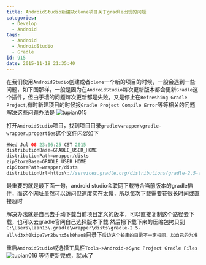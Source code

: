 ```yaml
---
title: AndroidStudio新建及clone项目关于gradle出现的问题
categories:
  - Develop
  - Android
tags:
  - Android
  - AndroidStudio
  - Gradle
id: 915
date: 2015-11-18 21:35:40
---
```

在我们使用`AndroidStudio`创建或者`clone`一个新的项目的时候，一般会遇到一些问题，如下图那样，一般是因为在`AndroidStudio`每次更新版本都会更新`Gradle`这个插件，但由于墙的问题每次更新都是失败，又是停止在`Refreshing Gradle Project`,有时新建项目的时候报`Gradle Project Compile Error`等等相关的问题
解决这些问题办法是
![tupian015](http://wp-melove.qiniudn.com/blogimg/2015/11/tupian015.png)

打开`AndroidStudio`项目，找到项目目录`gradle\wrapper\gradle-wrapper.properties`这个文件内容如下
```java
#Wed Jul 08 23:06:25 CST 2015
distributionBase=GRADLE_USER_HOME
distributionPath=wrapper/dists
zipStoreBase=GRADLE_USER_HOME
zipStorePath=wrapper/dists
distributionUrl=https\://services.gradle.org/distributions/gradle-2.5-all.zip
```
最重要的就是最下面一句，android studio会联网下载符合当前版本的gradle插件，而这个网址虽然可以访问但速度实在太慢，所以每次下载需要花很长时间或直接超时

解决办法就是自己去手动下载当前项目定义的版本，可以直接复制这个路径去下载，也可以去gradle官网自己选择版本下载
然后把下载下来的压缩包拷贝到`C:\Users\lzan13\.gradle\wrapper\dists\gradle-2.5-all\d3xh0kipe7wr2bvnx5sk0hao8`目录下`后边这个长串的目录不一定相同，以自己的为准`

重启`AndroidStudio`或选择工具栏`Tools->Android->Sync Project Gradle Files`
![tupian016](http://wp-melove.qiniudn.com/blogimg/2015/11/tupian016.png)
等待更新完成，就ok了